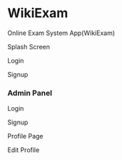 # WikiExam
Online Exam System App(WikiExam)

Splash Screen

Login

Signup

### Admin Panel

Login

Signup

Profile Page

Edit Profile


